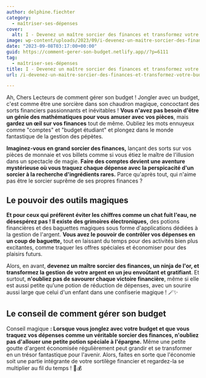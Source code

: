 ```yaml
---
author: delphine.fiechter
category:
  - maîtriser-ses-dépenses
cover:
  alt: I - Devenez un maître sorcier des finances et transformez votre budget en or !
image: wp-content/uploads/2023/09/i-devenez-un-maitre-sorcier-des-finances-et-transformez-votre-budget-en-or.png
date: "2023-09-08T03:17:00+00:00"
guid: https://comment-gerer-son-budget.netlify.app//?p=6111
tag:
  - maîtriser-ses-dépenses
title: I - Devenez un maître sorcier des finances et transformez votre budget en or !
url: /i-devenez-un-maitre-sorcier-des-finances-et-transformez-votre-budget-en-or/

---
```

Ah, Chers Lecteurs de comment gérer son budget ! Jongler avec un budget, c'est comme être une sorcière dans son chaudron magique, concoctant des sorts financiers passionnants et inévitables ! **Vous n'avez pas besoin d'être un génie des mathématiques pour vous amuser avec vos pièces**, mais **gardez un œil sur vos finances** tout de même. Oubliez les mots ennuyeux comme "comptes" et "budget étudiant" et plongez dans le monde fantastique de la gestion des pépètes.

**Imaginez-vous en grand sorcier des finances,** lançant des sorts sur vos pièces de monnaie et vos billets comme si vous étiez le maître de l'illusion dans un spectacle de magie. **Faire des comptes devient une aventure mystérieuse où vous traquez chaque dépense avec la perspicacité d'un sorcier à la recherche d'ingrédients rares.** Parce qu'après tout, qui n'aime pas être le sorcier suprême de ses propres finances ?

## Le pouvoir des outils magiques

**Et pour ceux qui préfèrent éviter les chiffres comme un chat fuit l'eau, ne désespérez pas ! Il existe des grimoires électroniques,** des potions financières et des baguettes magiques sous forme d'applications dédiées à la gestion de l'argent. **Vous avez le pouvoir de contrôler vos dépenses en un coup de baguette,** tout en laissant du temps pour des activités bien plus excitantes, comme traquer les offres spéciales et économiser pour des plaisirs futurs.

Alors, en avant, **devenez un maître sorcier des finances, un ninja de l'or, et transformez la gestion de votre argent en un jeu envoûtant et gratifiant**. Et surtout, **n'oubliez pas de savourer chaque victoire financière**, même si elle est aussi petite qu'une potion de réduction de dépenses, avec un sourire aussi large que celui d'un enfant dans une confiserie magique ! 🪄✨

## Le conseil de comment gérer son budget

Conseil magique **: Lorsque vous jonglez avec votre budget et que vous traquez vos dépenses comme un véritable sorcier des finances, n'oubliez pas d'allouer une petite potion spéciale à l'épargne.** Même une petite goutte d'argent économisée régulièrement peut grandir et se transformer en un trésor fantastique pour l'avenir. Alors, faites en sorte que l'économie soit une partie intégrante de votre sortilège financier et regardez-la se multiplier au fil du temps ! 🌟💰
